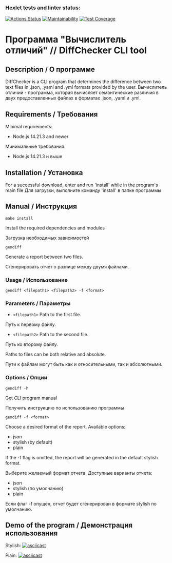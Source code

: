 ### Hexlet tests and linter status:
[![Actions Status](https://github.com/bdzhev/frontend-project-46/actions/workflows/hexlet-check.yml/badge.svg)](https://github.com/bdzhev/frontend-project-46/actions) [![Maintainability](https://api.codeclimate.com/v1/badges/f43793ef6ae049e07b6b/maintainability)](https://codeclimate.com/github/bdzhev/frontend-project-46/maintainability) [![Test Coverage](https://api.codeclimate.com/v1/badges/f43793ef6ae049e07b6b/test_coverage)](https://codeclimate.com/github/bdzhev/frontend-project-46/test_coverage)

# Программа "Вычислитель отличий" // DiffChecker CLI tool

## Description / О программе 
DiffChecker is a CLI program that determines the difference between two text files in .json, .yaml and .yml formats provided by the user.
Вычислитель отличий - программа, которая вычисляет семантические различия в двух предоставленных файлах в форматах .json, .yaml и .yml.

## Requirements / Требования
Minimal requirements:
- Node.js 14.21.3 and newer

Минимальные требования:
- Node.js 14.21.3 и выше

## Installation / Установка
For a successful download, enter and run 'install' while in the program's main file
Для загрузки, выполните команду 'install' в папке программы

## Manual / Инструкция

```
make install
```
Install the required dependencies and modules

Загрузка необходимых зависимостей


```
gendiff
```
Generate a report between two files.

Сгенерировать отчет о разнице между двумя файлами.

### Usage / Использование
```
gendiff <filepath1> <filepath2> -f <format>
```

### Parameters / Параметры
- ```<filepath1>```
Path to the first file.

Путь к первому файлу.
- ```<filepath2>```
Path to the second file.

Путь ко второму файлу.

Paths to files can be both relative and absolute.

Пути к файлам могут быть как и относительными, так и абсолютными.
### Options / Опции

```
gendiff -h
```
Get CLI program manual

Получить инструкцию по использованию программы
```
gendiff -f <format>
```
Choose a desired format of the report. Available options:
- json
- stylish (by default)
- plain

If the -f flag is omitted, the report will be generated in the default stylish format.

Выберите желаемый формат отчета. Доступные варианты отчета:
- json
- stylish (по умолчанию)
- plain

Если флаг -f опущен, отчет будет сгенерирован в формате stylish по умолчанию.

## Demo of the program / Демонстрация использования

Stylish:
[![asciicast](https://asciinema.org/a/h5fvX85gfeXWsewLwKk6ZnJcR.svg)](https://asciinema.org/a/h5fvX85gfeXWsewLwKk6ZnJcR)

Plain:
[![asciicast](https://asciinema.org/a/50tUTHsBcdj7ScdhqWNB5OTFK.svg)](https://asciinema.org/a/50tUTHsBcdj7ScdhqWNB5OTFK)